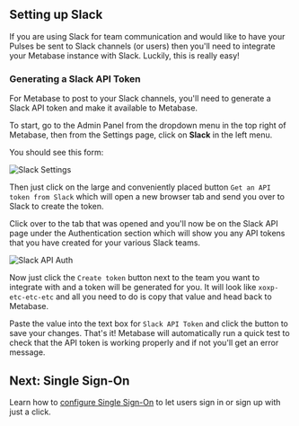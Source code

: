 
## Setting up Slack

If you are using Slack for team communication and would like to have your Pulses be sent to Slack channels (or users) then you'll need to integrate your Metabase instance with Slack.  Luckily, this is really easy!

### Generating a Slack API Token

For Metabase to post to your Slack channels, you'll need to generate a Slack API token and make it available to Metabase.

To start, go to the Admin Panel from the dropdown menu in the top right of Metabase, then from the Settings page, click on **Slack** in the left menu.

You should see this form:

![Slack Settings](images/SlackSettings.png)

Then just click on the large and conveniently placed button `Get an API token from Slack` which will open a new browser tab and send you over to Slack to create the token.

Click over to the tab that was opened and you'll now be on the Slack API page under the Authentication section which will show you any API tokens that you have created for your various Slack teams.  

![Slack API Auth](images/SlackAPIAuth.png)

Now just click the `Create token` button next to the team you want to integrate with and a token will be generated for you.  It will look like `xoxp-etc-etc-etc` and all you need to do is copy that value and head back to Metabase.

Paste the value into the text box for `Slack API Token` and click the button to save your changes.  That's it!  Metabase will automatically run a quick test to check that the API token is working properly and if not you'll get an error message.

## Next: Single Sign-On
Learn how to [configure Single Sign-On](08-single-sign-on.md) to let users sign in or sign up with just a click.

